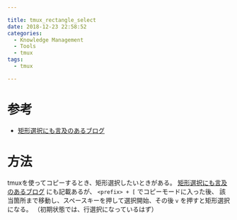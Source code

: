```yaml
---

title: tmux_rectangle_select
date: 2018-12-23 22:58:52
categories:
  - Knowledge Management
  - Tools
  - tmux
tags:
  - tmux

---
```


# 参考

* [矩形選択にも言及のあるブログ]

[矩形選択にも言及のあるブログ]: https://qiita.com/ijiest/items/4a42e8543df373babcf2

# 方法

tmuxを使ってコピーするとき、矩形選択したいときがある。
[矩形選択にも言及のあるブログ] にも記載あるが、 `<prefix> + [` でコピーモードに入った後、
該当箇所まで移動し、スペースキーを押して選択開始、その後 `v` を押すと矩形選択になる。
（初期状態では、行選択になっているはず）
